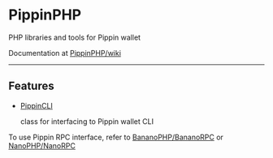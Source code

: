 # PippinPHP

PHP libraries and tools for Pippin wallet

Documentation at [PippinPHP/wiki](https://github.com/MikeRow/PippinPHP/wiki)

---

## Features

- [PippinCLI](https://github.com/MikeRow/PippinPHP/wiki/PippinCLI)

  class for interfacing to Pippin wallet CLI


To use Pippin RPC interface, refer to [BananoPHP/BananoRPC](https://github.com/MikeRow/BananoPHP/wiki/BananoRPC) or [NanoPHP/NanoRPC](https://github.com/MikeRow/NanoPHP/wiki/NanoRPC)
